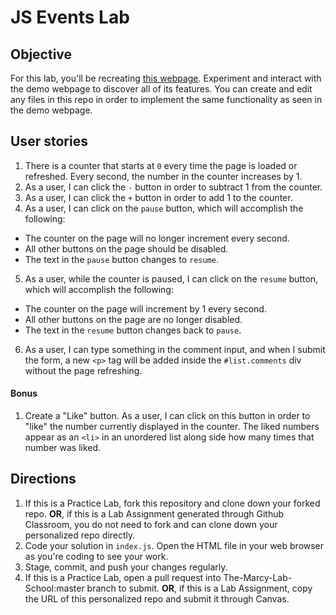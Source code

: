 # JS Events Lab

## Objective

For this lab, you'll be recreating [this webpage](https://thuyanduong.github.io/js-events-example/). Experiment and interact with the demo webpage to discover all of its features. You can create and edit any files in this repo in order to implement the same functionality as seen in the demo webpage. 

## User stories
1. There is a counter that starts at `0` every time the page is loaded or refreshed. Every second, the number in the counter increases by 1.
2. As a user, I can click the `-` button in order to subtract 1 from the counter.
3. As a user, I can click the `+` button in order to add 1 to the counter. 
4. As a user, I can click on the `pause` button, which will accomplish the following: 
  - The counter on the page will no longer increment every second.
  - All other buttons on the page should be disabled.
  - The text in the `pause` button changes to `resume`.
5. As a user, while the counter is paused, I can click on the `resume` button, which will accomplish the following: 
  - The counter on the page will increment by 1 every second.
  - All other buttons on the page are no longer disabled.
  - The text in the `resume` button changes back to `pause`.
6. As a user, I can type something in the comment input, and when I submit the form, a new `<p>` tag will be added inside the `#list.comments` div without the page refreshing.

#### Bonus
1. Create a "Like" button. As a user, I can click on this button in order to "like" the number currently displayed in the counter. The liked numbers appear as an `<li>` in an unordered list along side how many times that number was liked. 

## Directions

1. If this is a Practice Lab, fork this repository and clone down your forked repo. **OR**, if this is a Lab Assignment generated through Github Classroom, you do not need to fork and can clone down your personalized repo directly. 
2. Code your solution in `index.js`. Open the HTML file in your web browser as you're coding to see your work.
3. Stage, commit, and push your changes regularly.
4. If this is a Practice Lab, open a pull request into The-Marcy-Lab-School:master branch to submit. **OR**, if this is a Lab Assignment, copy the URL of this personalized repo and submit it through Canvas.

